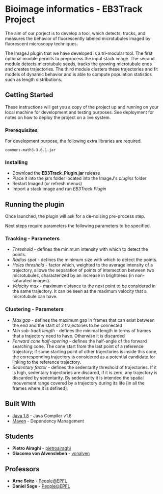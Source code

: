 # Bioimage informatics - EB3Track Project

The aim of our porject is to develop a tool, which detects, tracks, and measures the behavior of fluorescently labeled microtubules imaged by fluorescent microscopy techniques.

The ImageJ plugin that we have developed is a tri-modular tool. The first optional module permits to preprocess the input stack image. The second module detects microtubule seeds, tracks the growing microtubule ends and creates trajectories. The third module clusters these trajectories and fit models of dynamic behavior and is able to compute population statistics such as length distributions.

## Getting Started

These instructions will get you a copy of the project up and running on your local machine for development and testing purposes. See deployment for notes on how to deploy the project on a live system.

### Prerequisites

For development purpose, the following extra libraries are required.

```
commons-math3-3.6.1.jar
```

### Installing

 - Download the **EB3Track_Plugin.jar** release
 - Place it into the jars folder located into the ImageJ's *plugins* folder
 - Restart ImageJ (or refresh menus)
 - Import a stack image and run *EB3Track Plugin*

## Running the plugin

Once launched, the plugin will ask for a de-noising pre-process step. 

Next steps require parameters the following parameters to be specified.

### Tracking - Parameters

 * *Threshold* - defines the minimum intensity with which to detect the points.
 * *Radius spot* - defines the minimum size with which to detect the points.
 * *Holes threshold* - factor which, weighted to the average intensity of a trajectory, allows the separation of points of intersection between two microtubules, characterized by an increase in brightness (in non-saturated images).
 * *Velocity max* - maximum distance to the next point to be considered in the same trajectory. It can be seen as the maximum velocity that a microtubule can have.  


### Clustering - Parameters

 * *Max gap* - defines the maximum gap in frames that can exist between the end and the start of 2 trajectories to be connected
 * *Min sub-track length* - defines the minimal length in terms of frames that a trajectory need to have. Otherwise it is discarded
 * *Forward cone half-opening* - defines the half-angle of the forward searching cone. The cone start from the last point of a reference trajectory; if some starting point of other trajectories is inside this cone, the corresponding trajectory is considered as a potential candidate for linking to the reference trajectory.
 * *Sedentary factor* - defines the sedentarity threshold of trajectories. If it is high, sedentary trajectories are discared, if it is zero, any trajectory is discarded by sedentarity. By sedentarity it is intended the spatial mouvement range covered by a trajectory during its life [in all the frames where it is defined].



## Built With

* [Java 1.8](http://www.dropwizard.io/1.0.2/docs/) - Java Compiler v1.8
* [Maven](https://maven.apache.org/) - Dependency Management

## Students

* **Pietro Airaghi** - [pietroairaghi](https://github.com/pietroairaghi)
* **Giacomo von Alvensleben** - [vonalven](https://github.com/vonalven)

## Professors

* **Arne Seitz** - [People@EPFL](https://people.epfl.ch/arne.seitz)
* **Daniel Sage** - [People@EPFL](https://people.epfl.ch/daniel.sage)


